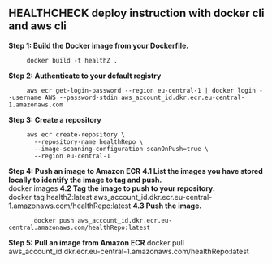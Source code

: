 ## HEALTHCHECK deploy instruction with docker cli and aws cli
**Step 1: Build the Docker image from your Dockerfile.**

         docker build -t healthZ .
     
**Step 2: Authenticate to your default registry**

         aws ecr get-login-password --region eu-central-1 | docker login --username AWS --password-stdin aws_account_id.dkr.ecr.eu-central-1.amazonaws.com
      
**Step 3: Create a repository**

         aws ecr create-repository \
           --repository-name healthRepo \
           --image-scanning-configuration scanOnPush=true \
           --region eu-central-1
    
**Step 4: Push an image to Amazon ECR**
         **4.1 List the images you have stored locally to identify the image to tag and push.**        
           docker images
          **4.2 Tag the image to push to your repository.**       
           docker tag healthZ:latest aws_account_id.dkr.ecr.eu-central-1.amazonaws.com/healthRepo:latest
         **4.3 Push the image.**
         
           docker push aws_account_id.dkr.ecr.eu-central.amazonaws.com/healthRepo:latest

**Step 5: Pull an image from Amazon ECR**
           docker pull aws_account_id.dkr.ecr.eu-central-1.amazonaws.com/healthRepo:latest
           
           
          
